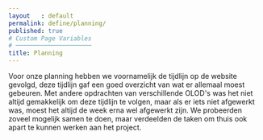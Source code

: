```yaml
---
layout   : default
permalink: define/planning/
published: true
# Custom Page Variables
# ─────────────────────
title: Planning
---
```


Voor onze planning hebben we voornamelijk de tijdlijn op de website gevolgd, deze tijdlijn gaf een goed overzicht van wat er allemaal moest gebeuren. Met andere opdrachten van verschillende OLOD's was het niet altijd gemakkelijk om deze tijdlijn te volgen, maar als er iets niet afgewerkt was, moest het altijd de week erna wel afgewerkt zijn. We probeerden zoveel mogelijk samen te doen, maar verdeelden de taken om thuis ook apart te kunnen werken aan het project.